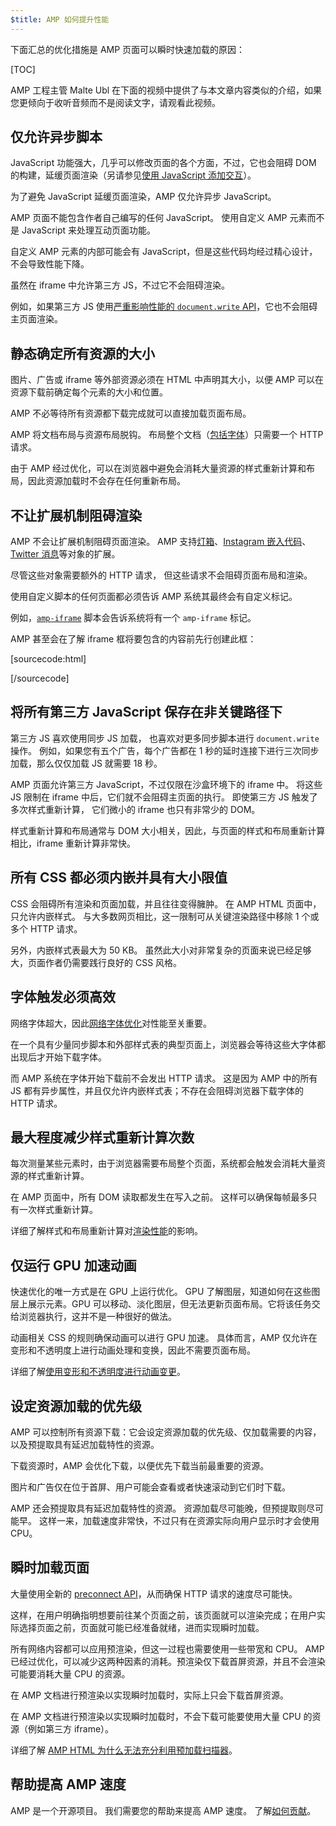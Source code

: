 ```yaml
---
$title: AMP 如何提升性能
---
```


下面汇总的优化措施是 AMP 页面可以瞬时快速加载的原因：

[TOC]

AMP 工程主管 Malte Ubl 在下面的视频中提供了与本文章内容类似的介绍，如果您更倾向于收听音频而不是阅读文字，请观看此视频。

<amp-youtube
    data-videoid="hVRkG1CQScA"
    layout="responsive"
    width="480" height="270">
</amp-youtube>

## 仅允许异步脚本

JavaScript 功能强大，几乎可以修改页面的各个方面，不过，它也会阻碍 DOM 的构建，延缓页面渲染（另请参见[使用 JavaScript 添加交互](https://developers.google.com/web/fundamentals/performance/critical-rendering-path/adding-interactivity-with-javascript)）。



为了避免 JavaScript 延缓页面渲染，AMP 仅允许异步 JavaScript。


AMP 页面不能包含作者自己编写的任何 JavaScript。
使用自定义 AMP 元素而不是 JavaScript 来处理互动页面功能。

自定义 AMP 元素的内部可能会有 JavaScript，但是这些代码均经过精心设计，不会导致性能下降。


虽然在 iframe 中允许第三方 JS，不过它不会阻碍渲染。

例如，如果第三方 JS 使用[严重影响性能的 `document.write` API](http://www.stevesouders.com/blog/2012/04/10/dont-docwrite-scripts/)，它也不会阻碍主页面渲染。



## 静态确定所有资源的大小

图片、广告或 iframe 等外部资源必须在 HTML 中声明其大小，以便 AMP 可以在资源下载前确定每个元素的大小和位置。

AMP 不必等待所有资源都下载完成就可以直接加载页面布局。

AMP 将文档布局与资源布局脱钩。
布局整个文档（[包括字体](#font-triggering-must-be-efficient)）只需要一个 HTTP 请求。

由于 AMP 经过优化，可以在浏览器中避免会消耗大量资源的样式重新计算和布局，因此资源加载时不会存在任何重新布局。


## 不让扩展机制阻碍渲染

AMP 不会让扩展机制阻碍页面渲染。
AMP 支持[灯箱](/docs/reference/extended/amp-lightbox.html)、[Instagram 嵌入代码](/docs/reference/extended/amp-instagram.html)、[Twitter 消息](/docs/reference/extended/amp-twitter.html)等对象的扩展。



尽管这些对象需要额外的 HTTP 请求，
但这些请求不会阻碍页面布局和渲染。

使用自定义脚本的任何页面都必须告诉 AMP 系统其最终会有自定义标记。

例如，[`amp-iframe`](/docs/reference/extended/amp-iframe.html) 脚本会告诉系统将有一个 `amp-iframe` 标记。

AMP 甚至会在了解 iframe 框将要包含的内容前先行创建此框：

[sourcecode:html]
<script async custom-element="amp-iframe" src="https://cdn.ampproject.org/v0/amp-youtube-0.1.js"></script>
[/sourcecode]

## 将所有第三方 JavaScript 保存在非关键路径下

第三方 JS 喜欢使用同步 JS 加载，
也喜欢对更多同步脚本进行 `document.write` 操作。
例如，如果您有五个广告，每个广告都在 1 秒的延时连接下进行三次同步加载，那么仅仅加载 JS 就需要 18 秒。



AMP 页面允许第三方 JavaScript，不过仅限在沙盒环境下的 iframe 中。
将这些 JS 限制在 iframe 中后，它们就不会阻碍主页面的执行。
即使第三方 JS 触发了多次样式重新计算，
它们微小的 iframe 也只有非常少的 DOM。

样式重新计算和布局通常与 DOM 大小相关，因此，与页面的样式和布局重新计算相比，iframe 重新计算非常快。



## 所有 CSS 都必须内嵌并具有大小限值

CSS 会阻碍所有渲染和页面加载，并且往往变得臃肿。
在 AMP HTML 页面中，只允许内嵌样式。
与大多数网页相比，这一限制可从关键渲染路径中移除 1 个或多个 HTTP 请求。


另外，内嵌样式表最大为 50 KB。
虽然此大小对非常复杂的页面来说已经足够大，页面作者仍需要践行良好的 CSS 风格。


## 字体触发必须高效

网络字体超大，因此[网络字体优化](https://developers.google.com/web/fundamentals/performance/optimizing-content-efficiency/webfont-optimization)对性能至关重要。


在一个具有少量同步脚本和外部样式表的典型页面上，浏览器会等待这些大字体都出现后才开始下载字体。


而 AMP 系统在字体开始下载前不会发出 HTTP 请求。
这是因为 AMP 中的所有 JS 都有异步属性，并且仅允许内嵌样式表；不存在会阻碍浏览器下载字体的 HTTP 请求。



## 最大程度减少样式重新计算次数

每次测量某些元素时，由于浏览器需要布局整个页面，系统都会触发会消耗大量资源的样式重新计算。

在 AMP 页面中，所有 DOM 读取都发生在写入之前。
这样可以确保每帧最多只有一次样式重新计算。

详细了解样式和布局重新计算对[渲染性能](https://developers.google.com/web/fundamentals/performance/rendering/)的影响。


## 仅运行 GPU 加速动画

快速优化的唯一方式是在 GPU 上运行优化。
GPU 了解图层，知道如何在这些图层上展示元素。GPU 可以移动、淡化图层，但无法更新页面布局。它将该任务交给浏览器执行，这并不是一种很好的做法。



动画相关 CSS 的规则确保动画可以进行 GPU 加速。
具体而言，AMP 仅允许在变形和不透明度上进行动画处理和变换，因此不需要页面布局。

详细了解[使用变形和不透明度进行动画变更](https://developers.google.com/web/fundamentals/performance/rendering/stick-to-compositor-only-properties-and-manage-layer-count)。


## 设定资源加载的优先级

AMP 可以控制所有资源下载：它会设定资源加载的优先级、仅加载需要的内容，以及预提取具有延迟加载特性的资源。


下载资源时，AMP 会优化下载，以便优先下载当前最重要的资源。

图片和广告仅在位于首屏、用户可能会查看或者快速滚动到它们时下载。


AMP 还会预提取具有延迟加载特性的资源。
资源加载尽可能晚，但预提取则尽可能早。
这样一来，加载速度非常快，不过只有在资源实际向用户显示时才会使用 CPU。


## 瞬时加载页面

大量使用全新的 [preconnect API](http://www.w3.org/TR/resource-hints/#dfn-preconnect)，从而确保 HTTP 请求的速度尽可能快。

这样，在用户明确指明想要前往某个页面之前，该页面就可以渲染完成；在用户实际选择页面之前，页面就可能已经准备就绪，进而实现瞬时加载。




所有网络内容都可以应用预渲染，但这一过程也需要使用一些带宽和 CPU。
AMP 已经过优化，可以减少这两种因素的消耗。预渲染仅下载首屏资源，并且不会渲染可能要消耗大量 CPU 的资源。


在 AMP 文档进行预渲染以实现瞬时加载时，实际上只会下载首屏资源。

在 AMP 文档进行预渲染以实现瞬时加载时，不会下载可能要使用大量 CPU 的资源（例如第三方 iframe）。


详细了解 [AMP HTML 为什么无法充分利用预加载扫描器](https://medium.com/@cramforce/why-amp-html-does-not-take-full-advantage-of-the-preload-scanner-7e7f788aa94e)。


## 帮助提高 AMP 速度
AMP 是一个开源项目。
我们需要您的帮助来提高 AMP 速度。
了解[如何贡献](/docs/support/contribute.html)。